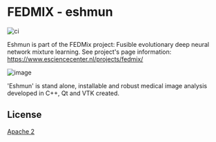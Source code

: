 # FEDMIX - eshmun

![ci](https://github.com/emrecdem/FEDMix/eshmun/workflows/build.yml/badge.svg)

Eshmun is part of the FEDMix project: Fusible evolutionary deep neural network mixture learning. See project's page information: https://www.esciencecenter.nl/projects/fedmix/

![image](https://user-images.githubusercontent.com/4195550/111743278-ba27ce00-8889-11eb-94ec-faa8ddec4b01.png)


'Eshmun' is stand alone, installable and robust medical image analysis developed in C++, Qt and VTK created. 



## License
[Apache 2](https://www.apache.org/licenses/LICENSE-2.0)
